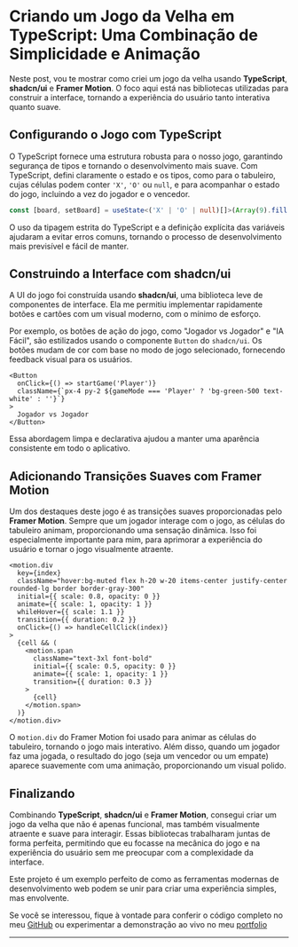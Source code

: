 # Criando um Jogo da Velha em TypeScript: Uma Combinação de Simplicidade e Animação

Neste post, vou te mostrar como criei um jogo da velha usando **TypeScript**, **shadcn/ui** e **Framer Motion**. O foco aqui está nas bibliotecas utilizadas para construir a interface, tornando a experiência do usuário tanto interativa quanto suave.

## Configurando o Jogo com TypeScript

O TypeScript fornece uma estrutura robusta para o nosso jogo, garantindo segurança de tipos e tornando o desenvolvimento mais suave. Com TypeScript, defini claramente o estado e os tipos, como para o tabuleiro, cujas células podem conter `'X'`, `'O'` ou `null`, e para acompanhar o estado do jogo, incluindo a vez do jogador e o vencedor.

```typescript
const [board, setBoard] = useState<('X' | 'O' | null)[]>(Array(9).fill(null));
```

O uso da tipagem estrita do TypeScript e a definição explícita das variáveis ajudaram a evitar erros comuns, tornando o processo de desenvolvimento mais previsível e fácil de manter.

## Construindo a Interface com shadcn/ui

A UI do jogo foi construída usando **shadcn/ui**, uma biblioteca leve de componentes de interface. Ela me permitiu implementar rapidamente botões e cartões com um visual moderno, com o mínimo de esforço.

Por exemplo, os botões de ação do jogo, como "Jogador vs Jogador" e "IA Fácil", são estilizados usando o componente `Button` do `shadcn/ui`. Os botões mudam de cor com base no modo de jogo selecionado, fornecendo feedback visual para os usuários.

```tsx
<Button
  onClick={() => startGame('Player')}
  className={`px-4 py-2 ${gameMode === 'Player' ? 'bg-green-500 text-white' : ''}`}
>
  Jogador vs Jogador
</Button>
```

Essa abordagem limpa e declarativa ajudou a manter uma aparência consistente em todo o aplicativo.

## Adicionando Transições Suaves com Framer Motion

Um dos destaques deste jogo é as transições suaves proporcionadas pelo **Framer Motion**. Sempre que um jogador interage com o jogo, as células do tabuleiro animam, proporcionando uma sensação dinâmica. Isso foi especialmente importante para mim, para aprimorar a experiência do usuário e tornar o jogo visualmente atraente.

```tsx
<motion.div
  key={index}
  className="hover:bg-muted flex h-20 w-20 items-center justify-center rounded-lg border border-gray-300"
  initial={{ scale: 0.8, opacity: 0 }}
  animate={{ scale: 1, opacity: 1 }}
  whileHover={{ scale: 1.1 }}
  transition={{ duration: 0.2 }}
  onClick={() => handleCellClick(index)}
>
  {cell && (
    <motion.span
      className="text-3xl font-bold"
      initial={{ scale: 0.5, opacity: 0 }}
      animate={{ scale: 1, opacity: 1 }}
      transition={{ duration: 0.3 }}
    >
      {cell}
    </motion.span>
  )}
</motion.div>
```

O `motion.div` do Framer Motion foi usado para animar as células do tabuleiro, tornando o jogo mais interativo. Além disso, quando um jogador faz uma jogada, o resultado do jogo (seja um vencedor ou um empate) aparece suavemente com uma animação, proporcionando um visual polido.

## Finalizando

Combinando **TypeScript**, **shadcn/ui** e **Framer Motion**, consegui criar um jogo da velha que não é apenas funcional, mas também visualmente atraente e suave para interagir. Essas bibliotecas trabalharam juntas de forma perfeita, permitindo que eu focasse na mecânica do jogo e na experiência do usuário sem me preocupar com a complexidade da interface.

Este projeto é um exemplo perfeito de como as ferramentas modernas de desenvolvimento web podem se unir para criar uma experiência simples, mas envolvente.

Se você se interessou, fique à vontade para conferir o código completo no meu [GitHub](https://github.com/LeonardoSarmento/portfolio/blob/main/src/routes/interactive/games/tic-tac-toe.tsx) ou experimentar a demonstração ao vivo no meu [portfolio](https://www.leosarmento.com/interactive/games/tic-tac-toe)

---
